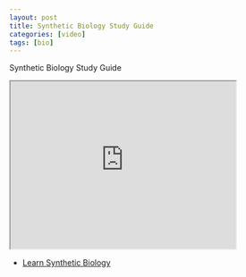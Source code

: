 ```yaml
---
layout: post
title: Synthetic Biology Study Guide
categories: [video]
tags: [bio]
---
```


Synthetic Biology Study Guide

<!--more-->

<iframe width="80%" height="300px" src="https://www.youtube.com/embed/ocko5StJj7w">
</iframe>


- [Learn Synthetic Biology](https://github.com/llSourcell/Learn_Synthetic_Biology)